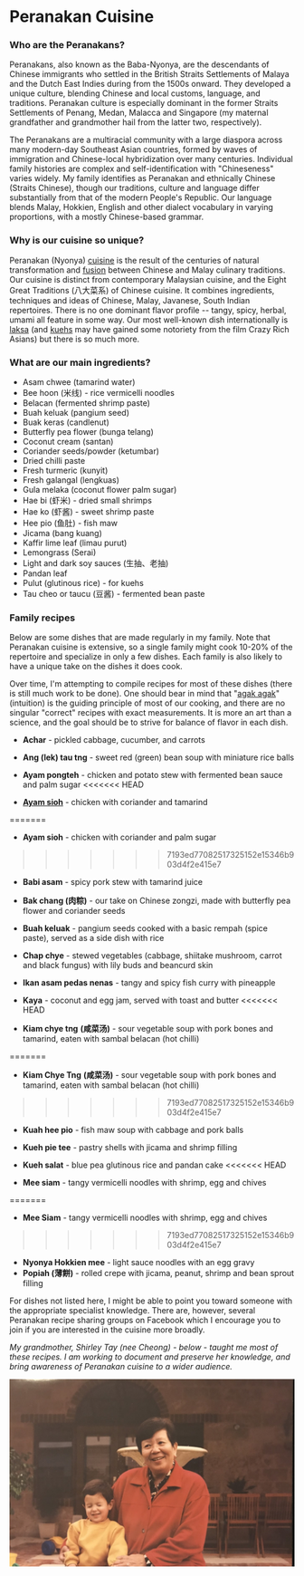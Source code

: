 # Peranakan Cuisine

### Who are the Peranakans?

Peranakans, also known as the Baba-Nyonya, are the descendants of Chinese immigrants who settled in the British Straits Settlements of Malaya and the Dutch East Indies during from the 1500s onward. They developed a unique culture, blending Chinese and local customs, language, and traditions. Peranakan culture is especially dominant in the former Straits Settlements of Penang, Medan, Malacca and Singapore (my maternal grandfather and grandmother hail from the latter two, respectively).

The Peranakans are a multiracial community with a large diaspora across many modern-day Southeast Asian countries, formed by waves of immigration and Chinese-local hybridization over many centuries. Individual family histories are complex and self-identification with "Chineseness" varies widely. My family identifies as Peranakan and ethnically Chinese (Straits Chinese), though our traditions, culture and language differ substantially from that of the modern People's Republic. Our language blends Malay, Hokkien, English and other dialect vocabulary in varying proportions, with a mostly Chinese-based grammar.

### Why is our cuisine so unique?

Peranakan (Nyonya) [cuisine](https://www.cnn.com/travel/article/peranakan-nyonya-food-intl-hnk/index.html) is the result of the centuries of natural transformation and [fusion]() between Chinese and Malay culinary traditions. Our cuisine is distinct from contemporary Malaysian cuisine, and the Eight Great Traditions (八大菜系) of Chinese cuisine. It combines ingredients, techniques and ideas of Chinese, Malay, Javanese, South Indian repertoires. There is no one dominant flavor profile -- tangy, spicy, herbal, umami all feature in some way. Our most well-known dish internationally is [laksa](https://www.scmp.com/magazines/style/travel-food/article/3021158/singapore-laksa-vs-nyonya-laksa-which-original-and-how) (and [kuehs](https://johorkaki.blogspot.com/2021/05/history-origins-of-different-types-of.html) may have gained some notoriety from the film Crazy Rich Asians) but there is so much more.

### What are our main ingredients?

* Asam chwee (tamarind water)
* Bee hoon (米线) - rice vermicelli noodles 
* Belacan (fermented shrimp paste)
* Buah keluak (pangium seed)
* Buak keras (candlenut)
* Butterfly pea flower (bunga telang)
* Coconut cream (santan)
* Coriander seeds/powder (ketumbar)
* Dried chilli paste
* Fresh turmeric (kunyit)
* Fresh galangal (lengkuas)
* Gula melaka (coconut flower palm sugar)
* Hae bi (虾米) - dried small shrimps
* Hae ko (虾酱) - sweet shrimp paste
* Hee pio (鱼肚) - fish maw
* Jicama (bang kuang) 
* Kaffir lime leaf (limau purut)
* Lemongrass (Serai)
* Light and dark soy sauces (生抽、老抽)
* Pandan leaf 
* Pulut (glutinous rice) - for kuehs
* Tau cheo or taucu (豆酱) - fermented bean paste

### Family recipes

Below are some dishes that are made regularly in my family. Note that Peranakan cuisine is extensive, so a single family might cook 10-20% of the repertoire and specialize in only a few dishes. Each family is also likely to have a unique take on the dishes it does cook. 

Over time, I'm attempting to compile recipes for most of these dishes (there is still much work to be done). One should bear in mind that "[agak agak](https://medium.com/inaclaypot/agak-agak-51c65d459a6e)" (intuition) is the guiding principle of most of our cooking, and there are no singular "correct" recipes with exact measurements. It is more an art than a science, and the goal should be to strive for balance of flavor in each dish. 

* **Achar** - pickled cabbage, cucumber, and carrots
* **Ang (lek) tau tng** - sweet red (green) bean soup with miniature rice balls
* **Ayam pongteh** - chicken and potato stew with fermented bean sauce and palm sugar
<<<<<<< HEAD

* **[Ayam sioh](recipes/ayam-sioh.md)** - chicken with coriander and tamarind

=======
* **Ayam sioh** - chicken with coriander and palm sugar
>>>>>>> 7193ed77082517325152e15346b903d4f2e415e7
* **Babi asam** - spicy pork stew with tamarind juice 
* **Bak chang (肉粽)** - our take on Chinese zongzi, made with butterfly pea flower and coriander seeds
* **Buah keluak** - pangium seeds cooked with a basic rempah (spice paste), served as a side dish with rice
* **Chap chye** - stewed vegetables (cabbage, shiitake mushroom, carrot and black fungus) with lily buds and beancurd skin
* **Ikan asam pedas nenas** - tangy and spicy fish curry with pineapple
* **Kaya** - coconut and egg jam, served with toast and butter
<<<<<<< HEAD

* **Kiam chye tng** **(咸菜汤)** - sour vegetable soup with pork bones and tamarind, eaten with sambal belacan (hot chilli)

=======
* **Kiam Chye Tng** **(咸菜汤)** - sour vegetable soup with pork bones and tamarind, eaten with sambal belacan (hot chilli)
>>>>>>> 7193ed77082517325152e15346b903d4f2e415e7
* **Kuah hee pio** - fish maw soup with cabbage and pork balls 
* **Kueh pie tee** - pastry shells with jicama and shrimp filling
* **Kueh salat** - blue pea glutinous rice and pandan cake
<<<<<<< HEAD

* **Mee siam** - tangy vermicelli noodles with shrimp, egg and chives

=======
* **Mee Siam** - tangy vermicelli noodles with shrimp, egg and chives
>>>>>>> 7193ed77082517325152e15346b903d4f2e415e7
* **Nyonya Hokkien mee** - light sauce noodles with an egg gravy
* **Popiah (薄餅)** - rolled crepe with jicama, peanut, shrimp and bean sprout filling

For dishes not listed here, I might be able to point you toward someone with the appropriate specialist knowledge. There are, however, several Peranakan recipe sharing groups on Facebook which I encourage you to join if you are interested in the cuisine more broadly.

*My grandmother, Shirley Tay (nee Cheong) - below - taught me most of these recipes. I am working to document and preserve her knowledge, and bring awareness of Peranakan cuisine to a wider audience.*

![mama](pages-assets/img/mama.jpeg)



